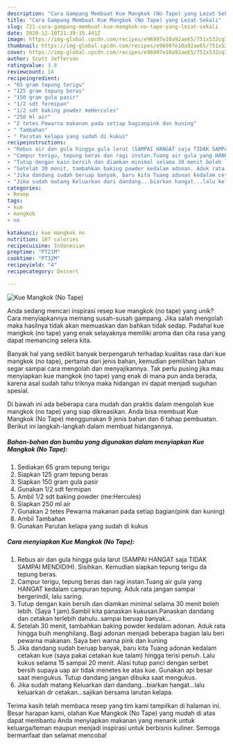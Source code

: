 ```yaml
---
description: "Cara Gampang Membuat Kue Mangkok (No Tape) yang Lezat Sekali"
title: "Cara Gampang Membuat Kue Mangkok (No Tape) yang Lezat Sekali"
slug: 721-cara-gampang-membuat-kue-mangkok-no-tape-yang-lezat-sekali
date: 2020-12-10T21:39:15.441Z
image: https://img-global.cpcdn.com/recipes/e96997e10a92ae65/751x532cq70/kue-mangkok-no-tape-foto-resep-utama.jpg
thumbnail: https://img-global.cpcdn.com/recipes/e96997e10a92ae65/751x532cq70/kue-mangkok-no-tape-foto-resep-utama.jpg
cover: https://img-global.cpcdn.com/recipes/e96997e10a92ae65/751x532cq70/kue-mangkok-no-tape-foto-resep-utama.jpg
author: Scott Jefferson
ratingvalue: 3.8
reviewcount: 14
recipeingredient:
- "65 gram tepung terigu"
- "125 gram tepung beras"
- "150 gram gula pasir"
- "1/2 sdt fermipan"
- "1/2 sdt baking powder meHercules"
- "250 ml air"
- "2 tetes Pewarna makanan pada setiap bagianpink dan kuning"
- " Tambahan"
- " Parutan kelapa yang sudah di kukus"
recipeinstructions:
- "Rebus air dan gula hingga gula larut (SAMPAI HANGAT saja TIDAK SAMPAI MENDIDIH). Sisihkan. Kemudian siapkan tepung terigu da tepung beras."
- "Campur terigu, tepung beras dan ragi instan.Tuang air gula yang HANGAT kedalam campuran tepung. Aduk rata jangan sampai bergerindil, lalu saring."
- "Tutup dengan kain bersih dan diamkan minimal selama 30 menit boleh lebih. (Saya 1 jam).Sambil kita panaskan kukusan.Panaskan dandang dan cetakan terlebih dahulu..sampai beruap banyak..."
- "Setelah 30 menit, tambahkan baking powder kedalam adonan. Aduk rata hingga buih menghilang. Bagi adonan menjadi beberapa bagian lalu beri pewarna makanan. Saya beri warna pink dan kuning"
- "Jika dandang sudah beruap banyak, baru kita Tuang adonan kedalam cetakan kue (saya pakai cetakan kue talam) hingga terisi penuh. Lalu kukus selama 15 sampai 20 menit. Alasi tutup panci dengan serbet bersih supaya uap air tidak menetes ke atas kue. Gunakan api besar saat mengukus. Tutup dandang jangan dibuka saat mengukus."
- "Jika sudah matang Keluarkan dari dandang...biarkan hangat...lalu keluarkan dr cetakan...sajikan bersama larutan kelapa."
categories:
- Resep
tags:
- kue
- mangkok
- no

katakunci: kue mangkok no 
nutrition: 167 calories
recipecuisine: Indonesian
preptime: "PT21M"
cooktime: "PT32M"
recipeyield: "4"
recipecategory: Dessert

---
```



![Kue Mangkok (No Tape)](https://img-global.cpcdn.com/recipes/e96997e10a92ae65/751x532cq70/kue-mangkok-no-tape-foto-resep-utama.jpg)

Anda sedang mencari inspirasi resep kue mangkok (no tape) yang unik? Cara menyiapkannya memang susah-susah gampang. Jika salah mengolah maka hasilnya tidak akan memuaskan dan bahkan tidak sedap. Padahal kue mangkok (no tape) yang enak selayaknya memiliki aroma dan cita rasa yang dapat memancing selera kita.



Banyak hal yang sedikit banyak berpengaruh terhadap kualitas rasa dari kue mangkok (no tape), pertama dari jenis bahan, kemudian pemilihan bahan segar sampai cara mengolah dan menyajikannya. Tak perlu pusing jika mau menyiapkan kue mangkok (no tape) yang enak di mana pun anda berada, karena asal sudah tahu triknya maka hidangan ini dapat menjadi suguhan spesial.


Di bawah ini ada beberapa cara mudah dan praktis dalam mengolah kue mangkok (no tape) yang siap dikreasikan. Anda bisa membuat Kue Mangkok (No Tape) menggunakan 9 jenis bahan dan 6 tahap pembuatan. Berikut ini langkah-langkah dalam membuat hidangannya.

<!--inarticleads1-->

##### Bahan-bahan dan bumbu yang digunakan dalam menyiapkan Kue Mangkok (No Tape):

1. Sediakan 65 gram tepung terigu
1. Siapkan 125 gram tepung beras
1. Siapkan 150 gram gula pasir
1. Gunakan 1/2 sdt fermipan
1. Ambil 1/2 sdt baking powder (me:Hercules)
1. Siapkan 250 ml air
1. Gunakan 2 tetes Pewarna makanan pada setiap bagian(pink dan kuning)
1. Ambil  Tambahan
1. Gunakan  Parutan kelapa yang sudah di kukus




<!--inarticleads2-->

##### Cara menyiapkan Kue Mangkok (No Tape):

1. Rebus air dan gula hingga gula larut (SAMPAI HANGAT saja TIDAK SAMPAI MENDIDIH). Sisihkan. Kemudian siapkan tepung terigu da tepung beras.
1. Campur terigu, tepung beras dan ragi instan.Tuang air gula yang HANGAT kedalam campuran tepung. Aduk rata jangan sampai bergerindil, lalu saring.
1. Tutup dengan kain bersih dan diamkan minimal selama 30 menit boleh lebih. (Saya 1 jam).Sambil kita panaskan kukusan.Panaskan dandang dan cetakan terlebih dahulu..sampai beruap banyak...
1. Setelah 30 menit, tambahkan baking powder kedalam adonan. Aduk rata hingga buih menghilang. Bagi adonan menjadi beberapa bagian lalu beri pewarna makanan. Saya beri warna pink dan kuning
1. Jika dandang sudah beruap banyak, baru kita Tuang adonan kedalam cetakan kue (saya pakai cetakan kue talam) hingga terisi penuh. Lalu kukus selama 15 sampai 20 menit. Alasi tutup panci dengan serbet bersih supaya uap air tidak menetes ke atas kue. Gunakan api besar saat mengukus. Tutup dandang jangan dibuka saat mengukus.
1. Jika sudah matang Keluarkan dari dandang...biarkan hangat...lalu keluarkan dr cetakan...sajikan bersama larutan kelapa.




Terima kasih telah membaca resep yang tim kami tampilkan di halaman ini. Besar harapan kami, olahan Kue Mangkok (No Tape) yang mudah di atas dapat membantu Anda menyiapkan makanan yang menarik untuk keluarga/teman maupun menjadi inspirasi untuk berbisnis kuliner. Semoga bermanfaat dan selamat mencoba!
